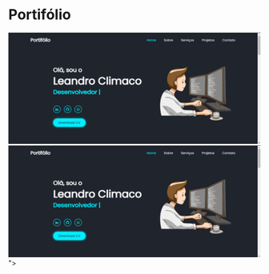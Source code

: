 # Portifólio #


<a href="https://portifolio-rho-gilt.vercel.app/">
  <img
    src="https://github.com/Climacobnu/Portifolio/blob/main/Portif%C3%B3lio.png"
    alt="Logotipo mozilla que liga a página inicial do mozilla" />
</a>

<img src="https://github.com/Climacobnu/Portifolio/blob/main/Portif%C3%B3lio.png" type="image/png">
">
